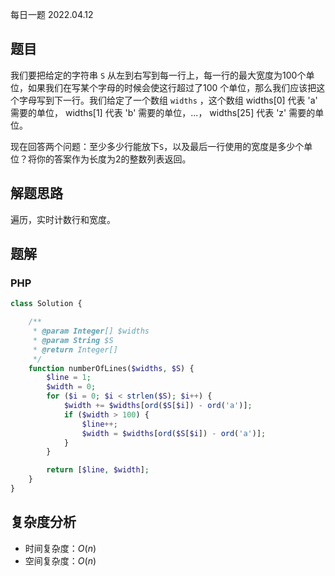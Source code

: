 每日一题 2022.04.12

## 题目

我们要把给定的字符串 `S` 从左到右写到每一行上，每一行的最大宽度为100个单位，如果我们在写某个字母的时候会使这行超过了100 个单位，那么我们应该把这个字母写到下一行。我们给定了一个数组 `widths` ，这个数组 widths[0] 代表 'a' 需要的单位， widths[1] 代表 'b' 需要的单位，...， widths[25] 代表 'z' 需要的单位。

现在回答两个问题：至少多少行能放下`S`，以及最后一行使用的宽度是多少个单位？将你的答案作为长度为2的整数列表返回。

## 解题思路

遍历，实时计数行和宽度。

## 题解

### PHP

```PHP
class Solution {

    /**
     * @param Integer[] $widths
     * @param String $S
     * @return Integer[]
     */
    function numberOfLines($widths, $S) {
        $line = 1;
        $width = 0;
        for ($i = 0; $i < strlen($S); $i++) {
            $width += $widths[ord($S[$i]) - ord('a')];
            if ($width > 100) {
                $line++;
                $width = $widths[ord($S[$i]) - ord('a')];
            }
        }

        return [$line, $width];
    }
}
```

## 复杂度分析

- 时间复杂度：$O(n)$
- 空间复杂度：$O(n)$
